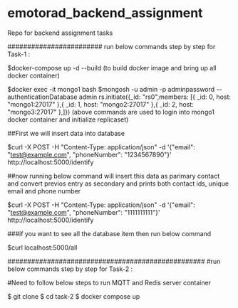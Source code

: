# emotorad_backend_assignment
Repo for backend assignment tasks

########################
run below commands step by step for Task-1 :

  $docker-compose up -d --build (to build docker image and bring up all docker container)
  
  $docker exec -it mongo1 bash
  $mongosh -u admin -p adminpassword --authenticationDatabase admin
  rs.initiate({_id: "rs0",members: [{ _id: 0, host: "mongo1:27017" },{ _id: 1, host: "mongo2:27017" },{ _id: 2, host: "mongo3:27017" },]})
  (above commands are used to login into mongo1 docker container and initialize replicaset)

  ##First we will insert data into database
  
$curl -X POST -H "Content-Type: application/json" -d '{"email": "test@example.com", "phoneNumber": "1234567890"}' http://localhost:5000/identify

  ##now running below command will insert this data as parimary contact and convert previos entry as secondary and prints both contact ids, unique email and phone number
  
$curl -X POST -H "Content-Type: application/json" -d '{"email": "test@example.com", "phoneNumber": "1111111111"}' http://localhost:5000/identify

 ###if you want to see all the database item then run below command
  
$curl localhost:5000/all


##################################################
#run below commands step by step for Task-2 :
 
#Need to follow below steps to run MQTT and Redis server container

$ git clone <repo-url>
$ cd task-2
$ docker compose up